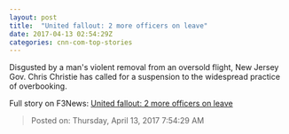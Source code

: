 ```yaml
---
layout: post
title:  "United fallout: 2 more officers on leave"
date: 2017-04-13 02:54:29Z
categories: cnn-com-top-stories
---
```


Disgusted by a man's violent removal from an oversold flight, New Jersey Gov. Chris Christie has called for a suspension to the widespread practice of overbooking.


Full story on F3News: [United fallout: 2 more officers on leave](http://www.f3nws.com/n/JcuYHC)

> Posted on: Thursday, April 13, 2017 7:54:29 AM
